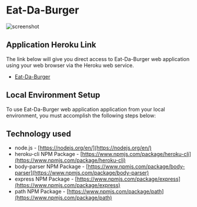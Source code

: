 
# Eat-Da-Burger

![screenshot](https://user-images.githubusercontent.com/64518932/89707849-cae39d80-d9a4-11ea-9ba9-7bbef1ed18ea.JPG)

## Application Heroku Link
The link below will give you direct access to Eat-Da-Burger web application using your web browser via the Heroku web service.


* [Eat-Da-Burger](https://eat-da-burger-by-thibs.herokuapp.com)

## Local Environment Setup
To use Eat-Da-Burger web application application from your local environment, you must accomplish the following steps below:

## Technology used
- node.js - [https://nodejs.org/en/](https://nodejs.org/en/)
- heroku-cli NPM Package - [https://www.npmjs.com/package/heroku-cli](https://www.npmjs.com/package/heroku-cli)
- body-parser NPM Package - [https://www.npmjs.com/package/body-parser](https://www.npmjs.com/package/body-parser)
- express NPM Package - [https://www.npmjs.com/package/express](https://www.npmjs.com/package/express)
- path NPM Package - [https://www.npmjs.com/package/path](https://www.npmjs.com/package/path)



